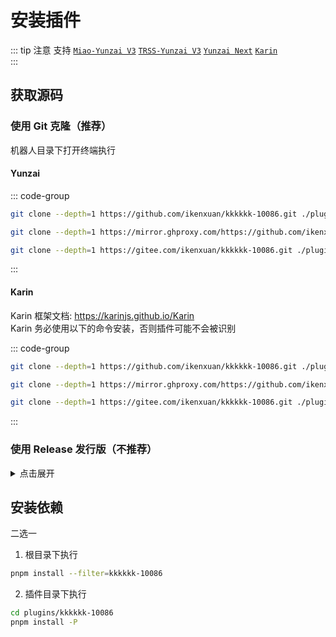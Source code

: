 
# 安装插件
::: tip 注意
支持 [`Miao-Yunzai V3`](https://github.com/yoimiya-kokomi/Miao-Yunzai) [`TRSS-Yunzai V3`](https://github.com/TimeRainStarSky/Yunzai) [`Yunzai Next`](https://github.com/yunzai-org/yunzaijs) [`Karin`](https://github.com/Karinjs/Karin)<br>
:::
## 获取源码

### 使用 Git 克隆（推荐）

机器人目录下打开终端执行
#### Yunzai
::: code-group

```sh [GitHub]
git clone --depth=1 https://github.com/ikenxuan/kkkkkk-10086.git ./plugins/kkkkkk-10086/
```

```sh [Ghproxy]
git clone --depth=1 https://mirror.ghproxy.com/https://github.com/ikenxuan/kkkkkk-10086.git ./plugins/kkkkkk-10086/
```

```sh [Gitee 可能更新不及时]
git clone --depth=1 https://gitee.com/ikenxuan/kkkkkk-10086.git ./plugins/kkkkkk-10086/
```



:::

#### Karin
Karin 框架文档: https://karinjs.github.io/Karin<br>
Karin 务必使用以下的命令安装，否则插件可能不会被识别

::: code-group

```sh [GitHub]
git clone --depth=1 https://github.com/ikenxuan/kkkkkk-10086.git ./plugins/karin-plugin-kkkkkk-10086/
```

```sh [Ghproxy]
git clone --depth=1 https://mirror.ghproxy.com/https://github.com/ikenxuan/kkkkkk-10086.git ./plugins/karin-plugin-kkkkkk-10086/
```

```sh [Gitee 可能更新不及时]
git clone --depth=1 https://gitee.com/ikenxuan/kkkkkk-10086.git ./plugins/karin-plugin-kkkkkk-10086/
```
:::


### 使用 Release 发行版（不推荐）

<details>
<summary>点击展开</summary>

**_不推荐该方式，后续无法通过 Git 进行更新_**<br><br>
- 打开 Release 页面: https://github.com/ikenxuan/kkkkkk-10086/releases
- 找到最新的版本，下载后缀名为 `.zip` 的压缩包
- 在 `机器人根目录/plugins/` 中解压该压缩包
- 完成后插件应在 `机器人根目录/plugins/kkkkkk-10086/`<br>[Karin](#获取源码) 则为 `机器人目录/plugins/karin-plugin-kkkkkk-10086/`


你可以在此处查看发布过的所有版本: [**版本历史**](../other/timeline.md)
</details>

## 安装依赖
二选一
1. 根目录下执行
```sh
pnpm install --filter=kkkkkk-10086
```
2. 插件目录下执行
```sh
cd plugins/kkkkkk-10086
pnpm install -P
```

